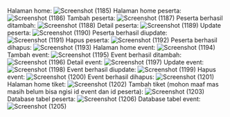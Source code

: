 Halaman home:
![Screenshot (1185)](https://github.com/user-attachments/assets/3e97ef73-c58b-421e-a7fd-da8e30794da0)
Halaman home peserta:
![Screenshot (1186)](https://github.com/user-attachments/assets/39339bd3-542f-48cc-8171-c12f5aa5a290)
Tambah peserta:
![Screenshot (1187)](https://github.com/user-attachments/assets/19b94055-54bb-41ea-b7ef-a4e6360e9dd6)
Peserta berhasil ditambah:
![Screenshot (1188)](https://github.com/user-attachments/assets/c508b7a0-13db-48ec-9ff2-10f1b2ffd75d)
Detail peserta:
![Screenshot (1189)](https://github.com/user-attachments/assets/5e97ddb2-7fe6-423e-b3b5-cc0819360109)
Update peserta:
![Screenshot (1190)](https://github.com/user-attachments/assets/30da5cee-ede7-432f-a53f-dc8cf6acde8e)
Peserta berhasil diupdate:
![Screenshot (1191)](https://github.com/user-attachments/assets/6f65dd1e-e854-4043-8dd5-4d00eee8a1a2)
Hapus peserta:
![Screenshot (1192)](https://github.com/user-attachments/assets/760d1efc-996d-453b-9368-e0403299a5af)
Peserta berhasil dihapus:
![Screenshot (1193)](https://github.com/user-attachments/assets/d64fc838-f6d6-41e0-9e65-6123ea6a6f8a)
Halaman home event:
![Screenshot (1194)](https://github.com/user-attachments/assets/c6fad265-b6f2-4e4e-a740-5ed6e481b650)
Tambah event:
![Screenshot (1195)](https://github.com/user-attachments/assets/beaf28eb-4cdf-499a-8a23-bfa5ffbc6ff0)
Event berhasil ditambah:
![Screenshot (1196)](https://github.com/user-attachments/assets/ef94ef9c-96ee-4c86-80e0-76167955d5fe)
Detail event:
![Screenshot (1197)](https://github.com/user-attachments/assets/3e1256ab-fd26-4213-8a0a-00a2d338f474)
Update event:
![Screenshot (1198)](https://github.com/user-attachments/assets/4120ecd7-f6bc-4300-bcbe-afe526f91aca)
Event berhasil diupdate:
![Screenshot (1199)](https://github.com/user-attachments/assets/2b659586-8318-4cb7-aab0-d07eb6817d53)
Hapus event:
![Screenshot (1200)](https://github.com/user-attachments/assets/85722b67-911d-47b3-b9cb-291f8f4cf895)
Event berhasil dihapus:
![Screenshot (1201)](https://github.com/user-attachments/assets/1eeb7844-696e-4e3e-998f-78552d47cc83)
Halaman home tiket:
![Screenshot (1202)](https://github.com/user-attachments/assets/ab395ab2-bdae-44d3-bc10-330169056c2e)
Tambah tiket (mohon maaf mas masih belum bisa ngisi id event dan id peserta):
![Screenshot (1203)](https://github.com/user-attachments/assets/6e0e84f6-f5ad-44c7-a690-636cb40151f7)
Database tabel peserta:
![Screenshot (1206)](https://github.com/user-attachments/assets/7886395a-af90-4a0b-ad8e-26840026f00c)
Database tabel event:
![Screenshot (1205)](https://github.com/user-attachments/assets/6de568d0-b4f9-4224-8443-5fff5299bbb0)
